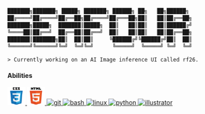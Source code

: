 ```                                        
███████╗███████╗ █████╗ ███████╗ ██████╗ ██╗   ██╗██████╗ 
██╔════╝██╔════╝██╔══██╗██╔════╝██╔═══██╗██║   ██║██╔══██╗
███████╗█████╗  ███████║█████╗  ██║   ██║██║   ██║██████╔╝
╚════██║██╔══╝  ██╔══██║██╔══╝  ██║   ██║██║   ██║██╔══██╗
███████║███████╗██║  ██║██║     ╚██████╔╝╚██████╔╝██║  ██║
╚══════╝╚══════╝╚═╝  ╚═╝╚═╝      ╚═════╝  ╚═════╝ ╚═╝  ╚═╝
```



```
> Currently working on an AI Image inference UI called rf26.
```




<h4 align="left">Abilities</h4>

<p align="left"> <a href="https://www.w3schools.com/css/" target="_blank" rel="noreferrer"> <img src="https://raw.githubusercontent.com/devicons/devicon/master/icons/css3/css3-original-wordmark.svg" alt="css3" width="40" height="40"/> </a> <a href="https://www.w3.org/html/" target="_blank" rel="noreferrer"> <img src="https://raw.githubusercontent.com/devicons/devicon/master/icons/html5/html5-original-wordmark.svg" alt="html5" width="40" height="40"/> </a> <a href="https://git-scm.com/" target="_blank" rel="noreferrer"> <img src="https://www.vectorlogo.zone/logos/git-scm/git-scm-icon.svg" alt="git" width="40" height="40"/> </a> <a href="https://www.gnu.org/software/bash/" target="_blank" rel="noreferrer"> <img src="https://raw.githubusercontent.com/get-icon/geticon/fc0f660daee147afb4a56c64e12bde6486b73e39/icons/bash.svg" alt="bash" width="40" height="40"/> </a> <a href="https://www.linux.org/" target="_blank" rel="noreferrer"> <img src="https://upload.vectorlogo.zone/logos/linux/images/23617771-2b68-44e4-9860-2fecfd8167dd.svg" alt="linux" width="40" height="40"/> </a> <a href="https://www.python.org" target="_blank" rel="noreferrer"> <img src="https://raw.githubusercontent.com/uiwjs/file-icons/00092fb19e0357a7d8e1cec4f909c7be24c426e9/icon/python.svg" alt="python" width="40" height="40"/> </a> <a href="https://www.adobe.com/in/products/illustrator.html" target="_blank" rel="noreferrer"> <img src="https://raw.githubusercontent.com/get-icon/geticon/fc0f660daee147afb4a56c64e12bde6486b73e39/icons/adobe-illustrator.svg" alt="illustrator" width="40" height="40"/> </a> </p>

